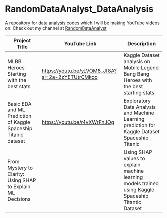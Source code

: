 # RandomDataAnalyst_DataAnalysis
A repository for data analysis codes which I will be making YouTube videos on. Check out my channel at [RandomDataAnalyst](https://www.youtube.com/@RandomDataAnalyst)

| Project Title  | YouTube Link | Description
| ------------- | ------------- | ------------- 
| MLBB Heroes Starting with the best stats  | https://youtu.be/yLVOM8_Jf8A?si=2a-2zYETUtrQMkoo | Kaggle Dataset analysis on Mobile Legend Bang Bang Heroes with the best starting stats 
| Basic EDA and ML Prediction of Kaggle Spaceship Titanic dataset  | https://youtu.be/r4vXWrFnJOg | Exploratory Data Analysis and Machine Learning prediction for Kaggle Dataset Spaceship Titanic
| From Mystery to Clarity: Using SHAP to Explain ML Decisions ||Using SHAP values to explain machine learning models trained using Kaggle Spaceship Titantic Dataset
